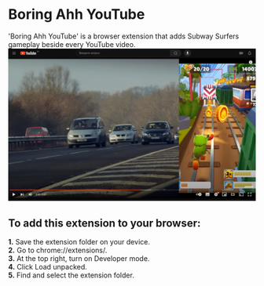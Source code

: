 # Boring Ahh YouTube

'Boring Ahh YouTube' is a browser extension that adds Subway Surfers gameplay beside every YouTube video.
<space>
![extension showcase](https://github.com/danikger/Boring-Ahh-Youtube/blob/main/Screenshots/screenshot1.png?raw=true)
<space>
## To add this extension to your browser:<br/>
  **1.** Save the extension folder on your device.<br/>
  **2.** Go to chrome://extensions/.<br/>
  **3.** At the top right, turn on Developer mode.<br/>
  **4.** Click Load unpacked.<br/>
  **5.** Find and select the extension folder.
